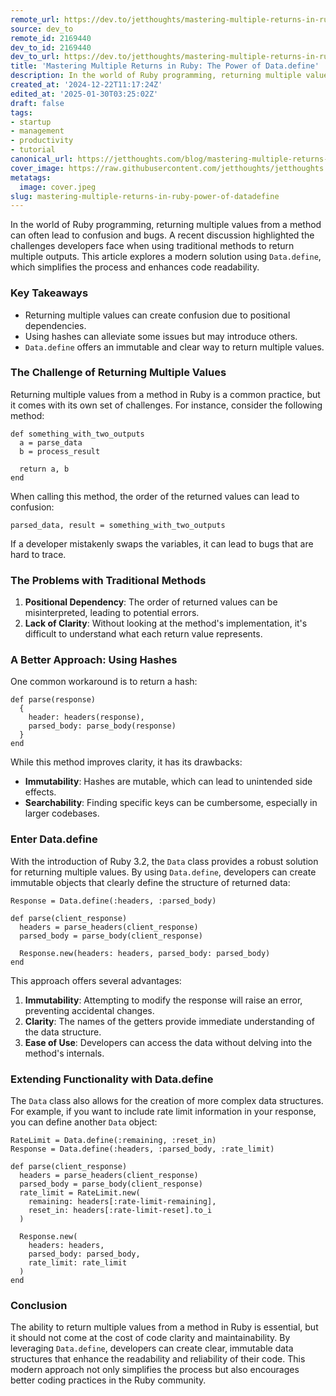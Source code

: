 ```yaml
---
remote_url: https://dev.to/jetthoughts/mastering-multiple-returns-in-ruby-the-power-of-datadefine-3ng8
source: dev_to
remote_id: 2169440
dev_to_id: 2169440
dev_to_url: https://dev.to/jetthoughts/mastering-multiple-returns-in-ruby-the-power-of-datadefine-3ng8
title: 'Mastering Multiple Returns in Ruby: The Power of Data.define'
description: In the world of Ruby programming, returning multiple values from a method can often lead to confusion...
created_at: '2024-12-22T11:17:24Z'
edited_at: '2025-01-30T03:25:02Z'
draft: false
tags:
- startup
- management
- productivity
- tutorial
canonical_url: https://jetthoughts.com/blog/mastering-multiple-returns-in-ruby-power-of-datadefine/
cover_image: https://raw.githubusercontent.com/jetthoughts/jetthoughts.github.io/master/content/blog/mastering-multiple-returns-in-ruby-power-of-datadefine/cover.jpeg
metatags:
  image: cover.jpeg
slug: mastering-multiple-returns-in-ruby-power-of-datadefine
---
```

In the world of Ruby programming, returning multiple values from a method can often lead to confusion and bugs. A recent discussion highlighted the challenges developers face when using traditional methods to return multiple outputs. This article explores a modern solution using `Data.define`, which simplifies the process and enhances code readability.

### Key Takeaways

*   Returning multiple values can create confusion due to positional dependencies.
*   Using hashes can alleviate some issues but may introduce others.
*   `Data.define` offers an immutable and clear way to return multiple values.

### The Challenge of Returning Multiple Values

Returning multiple values from a method in Ruby is a common practice, but it comes with its own set of challenges. For instance, consider the following method:

    def something_with_two_outputs
      a = parse_data
      b = process_result
    
      return a, b
    end
    

When calling this method, the order of the returned values can lead to confusion:

    parsed_data, result = something_with_two_outputs
    

If a developer mistakenly swaps the variables, it can lead to bugs that are hard to trace.

### The Problems with Traditional Methods

1.  **Positional Dependency**: The order of returned values can be misinterpreted, leading to potential errors.
2.  **Lack of Clarity**: Without looking at the method's implementation, it's difficult to understand what each return value represents.

### A Better Approach: Using Hashes

One common workaround is to return a hash:

    def parse(response)
      {
        header: headers(response),
        parsed_body: parse_body(response)
      }
    end
    

While this method improves clarity, it has its drawbacks:

*   **Immutability**: Hashes are mutable, which can lead to unintended side effects.
*   **Searchability**: Finding specific keys can be cumbersome, especially in larger codebases.

### Enter Data.define

With the introduction of Ruby 3.2, the `Data` class provides a robust solution for returning multiple values. By using `Data.define`, developers can create immutable objects that clearly define the structure of returned data:

    Response = Data.define(:headers, :parsed_body)
    
    def parse(client_response)
      headers = parse_headers(client_response)
      parsed_body = parse_body(client_response)
    
      Response.new(headers: headers, parsed_body: parsed_body)
    end
    

This approach offers several advantages:

1.  **Immutability**: Attempting to modify the response will raise an error, preventing accidental changes.
2.  **Clarity**: The names of the getters provide immediate understanding of the data structure.
3.  **Ease of Use**: Developers can access the data without delving into the method's internals.

### Extending Functionality with Data.define

The `Data` class also allows for the creation of more complex data structures. For example, if you want to include rate limit information in your response, you can define another `Data` object:

    RateLimit = Data.define(:remaining, :reset_in)
    Response = Data.define(:headers, :parsed_body, :rate_limit)
    
    def parse(client_response)
      headers = parse_headers(client_response)
      parsed_body = parse_body(client_response)
      rate_limit = RateLimit.new(
        remaining: headers[:rate-limit-remaining],
        reset_in: headers[:rate-limit-reset].to_i
      )
    
      Response.new(
        headers: headers,
        parsed_body: parsed_body,
        rate_limit: rate_limit
      )
    end
    

### Conclusion

The ability to return multiple values from a method in Ruby is essential, but it should not come at the cost of code clarity and maintainability. By leveraging `Data.define`, developers can create clear, immutable data structures that enhance the readability and reliability of their code. This modern approach not only simplifies the process but also encourages better coding practices in the Ruby community.
